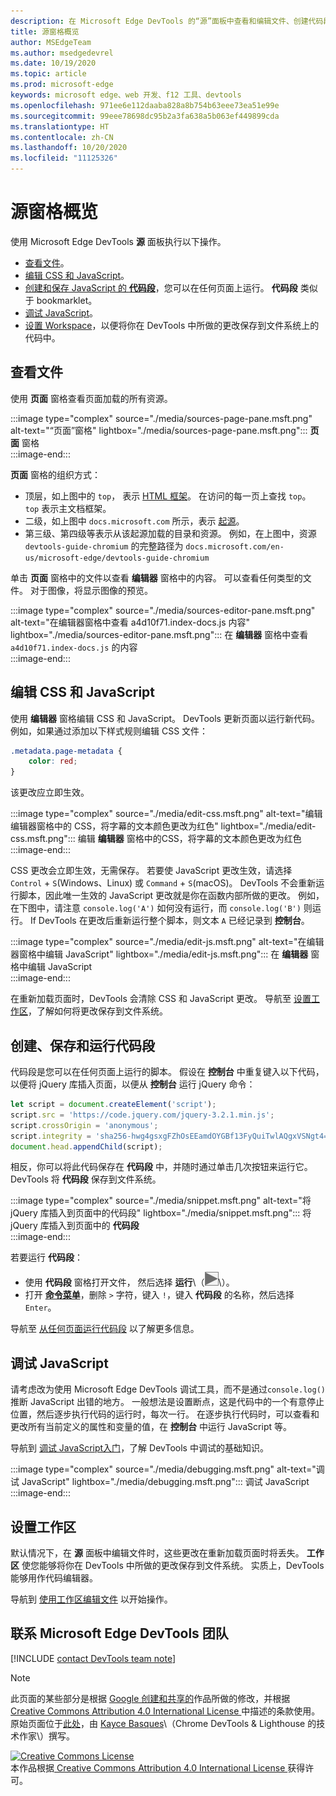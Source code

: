 ```yaml
---
description: 在 Microsoft Edge DevTools 的“源”面板中查看和编辑文件、创建代码段、调试 JavaScript 和设置工作区。
title: 源窗格概览
author: MSEdgeTeam
ms.author: msedgedevrel
ms.date: 10/19/2020
ms.topic: article
ms.prod: microsoft-edge
keywords: microsoft edge、web 开发、f12 工具、devtools
ms.openlocfilehash: 971ee6e112daaba828a8b754b63eee73ea51e99e
ms.sourcegitcommit: 99eee78698dc95b2a3fa638a5b063ef449899cda
ms.translationtype: HT
ms.contentlocale: zh-CN
ms.lasthandoff: 10/20/2020
ms.locfileid: "11125326"
---
```

<!-- Copyright Kayce Basques 

   Licensed under the Apache License, Version 2.0 (the "License");
   you may not use this file except in compliance with the License.
   You may obtain a copy of the License at

       https://www.apache.org/licenses/LICENSE-2.0

   Unless required by applicable law or agreed to in writing, software
   distributed under the License is distributed on an "AS IS" BASIS,
   WITHOUT WARRANTIES OR CONDITIONS OF ANY KIND, either express or implied.
   See the License for the specific language governing permissions and
   limitations under the License.  -->

# 源窗格概览  

使用 Microsoft Edge DevTools **源** 面板执行以下操作。  

*   [查看文件](#view-files)。  
*   [编辑 CSS 和 JavaScript](#edit-css-and-javascript)。  
*   [创建和保存 JavaScript 的 **代码段**](#create-save-and-run-snippets)，您可以在任何页面上运行。  **代码段** 类似于 bookmarklet。  
*   [调试 JavaScript](#debug-javascript)。  
*   [设置 Workspace](#set-up-a-workspace)，以便将你在 DevTools 中所做的更改保存到文件系统上的代码中。  
    
## 查看文件  

使用 **页面** 窗格查看页面加载的所有资源。

:::image type="complex" source="./media/sources-page-pane.msft.png" alt-text="“页面”窗格" lightbox="./media/sources-page-pane.msft.png":::
   **页面** 窗格  
:::image-end:::  

**页面** 窗格的组织方式：  
*   顶层，如上图中的 `top`， 表示 [HTML 框架][W3CHtml4Frames]。  在访问的每一页上查找 `top`。  `top` 表示主文档框架。  
*   二级，如上图中 `docs.microsoft.com` 所示，表示 [起源][HtmlstandardOrigin]。  
*   第三级、第四级等表示从该起源加载的目录和资源。  例如，在上图中，资源 `devtools-guide-chromium` 的完整路径为 `docs.microsoft.com/en-us/microsoft-edge/devtools-guide-chromium`  
    
单击 **页面** 窗格中的文件以查看 **编辑器** 窗格中的内容。  可以查看任何类型的文件。  对于图像，将显示图像的预览。  

:::image type="complex" source="./media/sources-editor-pane.msft.png" alt-text="在编辑器窗格中查看 a4d10f71.index-docs.js 内容" lightbox="./media/sources-editor-pane.msft.png":::
   在 **编辑器** 窗格中查看 `a4d10f71.index-docs.js` 的内容  
:::image-end:::  

## 编辑 CSS 和 JavaScript  

使用 **编辑器** 窗格编辑 CSS 和 JavaScript。  DevTools 更新页面以运行新代码。  例如，如果通过添加以下样式规则编辑 CSS 文件：

```css
.metadata.page-metadata {
    color: red;
}
```

该更改应立即生效。

:::image type="complex" source="./media/edit-css.msft.png" alt-text="编辑编辑器窗格中的 CSS，将字幕的文本颜色更改为红色" lightbox="./media/edit-css.msft.png":::
   编辑 **编辑器** 窗格中的CSS，将字幕的文本颜色更改为红色  
:::image-end:::  

CSS 更改会立即生效，无需保存。  若要使 JavaScript 更改生效，请选择 `Control` + `S`\(Windows、Linux\) 或 `Command` + `S`\(macOS\)。  DevTools 不会重新运行脚本，因此唯一生效的 JavaScript 更改就是你在函数内部所做的更改。  例如，在下图中，请注意 `console.log('A')` 如何没有运行，而 `console.log('B')` 则运行。  If DevTools 在更改后重新运行整个脚本，则文本 `A` 已经记录到 **控制台**。  

:::image type="complex" source="./media/edit-js.msft.png" alt-text="在编辑器窗格中编辑 JavaScript" lightbox="./media/edit-js.msft.png":::
   在 **编辑器** 窗格中编辑 JavaScript  
:::image-end:::  

在重新加载页面时，DevTools 会清除 CSS 和 JavaScript 更改。  导航至 [设置工作区](#set-up-a-workspace)，了解如何将更改保存到文件系统。  

## 创建、保存和运行代码段  

代码段是您可以在任何页面上运行的脚本。  假设在 **控制台** 中重复键入以下代码，以便将 jQuery 库插入页面，以便从 **控制台** 运行 jQuery 命令：  

```javascript
let script = document.createElement('script');
script.src = 'https://code.jquery.com/jquery-3.2.1.min.js';
script.crossOrigin = 'anonymous';
script.integrity = 'sha256-hwg4gsxgFZhOsEEamdOYGBf13FyQuiTwlAQgxVSNgt4=';
document.head.appendChild(script);
```  

相反，你可以将此代码保存在 **代码段** 中，并随时通过单击几次按钮来运行它。  DevTools 将 **代码段** 保存到文件系统。  

:::image type="complex" source="./media/snippet.msft.png" alt-text="将 jQuery 库插入到页面中的代码段" lightbox="./media/snippet.msft.png":::
   将 jQuery 库插入到页面中的 **代码段**  
:::image-end:::  

若要运行 **代码段**：

*   使用 **代码段** 窗格打开文件， 然后选择 **运行**\（![运行按钮][ImageRunIcon]\）。  
*   打开 **[命令菜单][DevtoolsGuideChromiumCommandMenuIndex]**，删除 `>` 字符，键入 `!`，键入 **代码段** 的名称，然后选择 `Enter`。  
    
导航至 [从任何页面运行代码段][DevtoolsGuideChromiumJavascriptSnippets] 以了解更多信息。

## 调试 JavaScript  

请考虑改为使用 Microsoft Edge DevTools 调试工具，而不是通过`console.log()` 推断 JavaScript 出错的地方。  一般想法是设置断点，这是代码中的一个有意停止位置，然后逐步执行代码的运行时，每次一行。  在逐步执行代码时，可以查看和更改所有当前定义的属性和变量的值，在 **控制台** 中运行 JavaScript 等。

导航到 [调试 JavaScript入门][DevtoolsGuideChromiumJavascriptIndex]，了解 DevTools 中调试的基础知识。

:::image type="complex" source="./media/debugging.msft.png" alt-text="调试 JavaScript" lightbox="./media/debugging.msft.png":::
   调试 JavaScript  
:::image-end:::  

## 设置工作区  

默认情况下，在 **源** 面板中编辑文件时，这些更改在重新加载页面时将丢失。  **工作区** 使您能够将你在 DevTools 中所做的更改保存到文件系统。  实质上，DevTools 能够用作代码编辑器。

导航到 [使用工作区编辑文件][DevtoolsGuideChromiumWorkspacesIndex] 以开始操作。

## 联系 Microsoft Edge DevTools 团队  

[!INCLUDE [contact DevTools team note](./includes/contact-devtools-team-note.md)]  

<!-- image links -->  

[ImageRunIcon]: ./media/run-snippet-icon.msft.png  

<!-- links -->  

[DevtoolsGuideChromiumCommandMenuIndex]: ./command-menu/index.md "使用 Microsoft Edge DevTools 命令菜单运行命令"  
[DevtoolsGuideChromiumJavascriptIndex]: ./javascript/index.md "在 Microsoft Edge DevTools 中调试 JavaScript 入门"  
[DevtoolsGuideChromiumJavascriptSnippets]: ./javascript/snippets.md "使用 Microsoft Edge DevTools 在任何页面上运行 JavaScript 代码段"  
[DevtoolsGuideChromiumWorkspacesIndex]: ./workspaces/index.md "使用工作区编辑文件"  

[HtmlstandardOrigin]: https://html.spec.whatwg.org/multipage/origin.html#origin "起源 - HTML 标准"  

[W3CHtml4Frames]: https://w3.org/TR/html401/present/frames.html "框架|W3C"  

> [!NOTE]
> 此页面的某些部分是根据 [Google 创建和共享的][GoogleSitePolicies]作品所做的修改，并根据[ Creative Commons Attribution 4.0 International License ][CCA4IL]中描述的条款使用。  
> 原始页面位于[此处](https://developers.google.com/web/tools/chrome-devtools/sources)，由 [Kayce Basques][KayceBasques]\（Chrome DevTools \& Lighthouse 的技术作家\）撰写。  

[![Creative Commons License][CCby4Image]][CCA4IL]  
本作品根据[ Creative Commons Attribution 4.0 International License ][CCA4IL]获得许可。  

[CCA4IL]: https://creativecommons.org/licenses/by/4.0  
[CCby4Image]: https://i.creativecommons.org/l/by/4.0/88x31.png  
[GoogleSitePolicies]: https://developers.google.com/terms/site-policies  
[KayceBasques]: https://developers.google.com/web/resources/contributors/kaycebasques  
